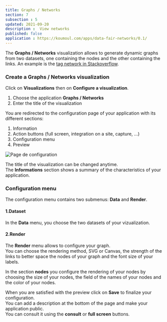 ```yaml
---
title: Graphs / Networks
section: 7
subsection : 5
updated: 2021-09-20
description :  View networks
published: false
application : https://koumoul.com/apps/data-fair-networks/0.1/
---
```


The **Graphs / Networks** visualization allows to generate dynamic graphs from two datasets, one containing the nodes and the other containing the links. An example is the [tag network in Stackoverflow](https://opendata.koumoul.com/reuses/reseau-de-tags-dans-stackoverflow).

### Create a Graphs / Networks visualization

Click on **Visualizations** then on **Configure a visualization**.


1. Choose the application **Graphs / Networks**
2. Enter the title of the visualization

<p>
</p>

You are redirected to the configuration page of your application with its different sections:  

1. Information
2. Action buttons (full screen, integration on a site, capture, ...)
3. Configuration menu
4. Preview

![Page de configuration](./images/user-guide-backoffice/graphes-config.jpg)

The title of the visualization can be changed anytime.  
The **Informations** section shows a summary of the characteristics of your application.

### Configuration menu

The configuration menu contains two submenus: **Data** and **Render**.

#### 1.Dataset

In the **Data** menu, you choose the two datasets of your vizualization.

#### 2.Render

The **Render** menu allows to configure your graph.  
You can choose the rendering method, SVG or Canvas, the strength of the links to better space the nodes of your graph and the font size of your labels.

In the section **nodes** you configure the rendering of your nodes by choosing the size of your nodes, the field of the names of your nodes and the color of your nodes.

When you are satisfied with the preview click on **Save** to finalize your configuration.  
You can add a description at the bottom of the page and make your application public.  
You can consult it using the **consult** or **full screen** buttons.
